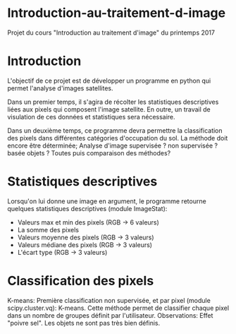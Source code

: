 # Introduction-au-traitement-d-image
Projet du cours "Introduction au traitement d'image" du printemps 2017

# Introduction

L'objectif de ce projet est de développer un programme en python qui permet l'analyse d'images satellites.

Dans un premier temps, il s'agira de récolter les statistiques descriptives liées aux pixels qui composent l'image satellite.
En outre, un travail de visulation de ces données et statistiques sera nécessaire.

Dans un deuxième temps, ce programme devra permettre la classification des pixels dans différentes catégories d'occupation du sol.
La méthode doit encore être déterminée; Analyse d'image supervisée ? non supervisée ? basée objets ? Toutes puis comparaison des méthodes?


# Statistiques descriptives

Lorsqu'on lui donne une image en argument, le programme retourne quelques statistiques descriptives (module ImageStat):
- Valeurs max et min des pixels (RGB -> 6 valeurs)
- La somme des pixels
- Valeurs moyenne des pixels (RGB -> 3 valeurs)
- Valeurs médiane des pixels (RGB -> 3 valeurs)
- L'écart type (RGB -> 3 valeurs)

# Classification des pixels

K-means:
    Première classification non supervisée, et par pixel (module scipy.cluster.vq): K-means.
    Cette méthode permet de classifier chaque pixel dans un nombre de groupes définit par l'utilisateur.
    Observations: Effet "poivre sel". Les objets ne sont pas très bien définis.
    
    


